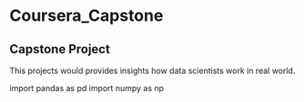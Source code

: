 # Coursera_Capstone
## Capstone Project
This projects would provides insights how data scientists work in real world.

import pandas as pd
import numpy as np
